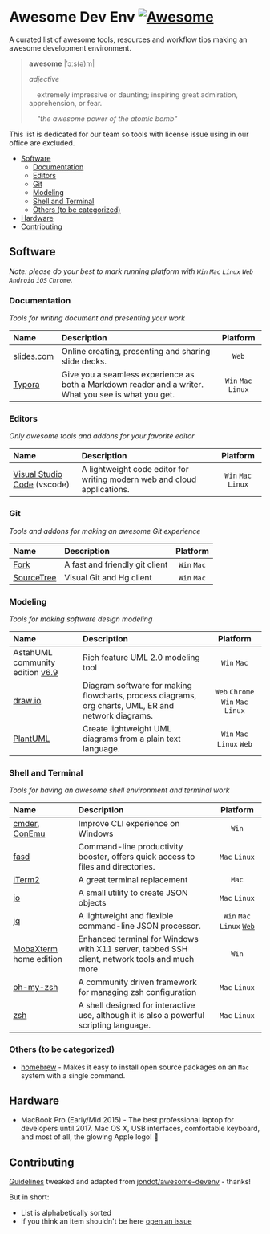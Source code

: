# Awesome Dev Env [![Awesome](https://cdn.rawgit.com/sindresorhus/awesome/d7305f38d29fed78fa85652e3a63e154dd8e8829/media/badge.svg)](https://github.com/sindresorhus/awesome)

A curated list of awesome tools, resources and workflow tips making an awesome development environment.

> **awesome** |ˈɔːs(ə)m|
>
> _adjective_
>
>     extremely impressive or daunting; inspiring great admiration, apprehension, or fear.
>
>     _"the awesome power of the atomic bomb"_

This list is dedicated for our team so tools with license issue using in our office are excluded.

<!-- START doctoc generated TOC please keep comment here to allow auto update -->
<!-- DON'T EDIT THIS SECTION, INSTEAD RE-RUN doctoc TO UPDATE -->


- [Software](#software)
  - [Documentation](#documentation)
  - [Editors](#editors)
  - [Git](#git)
  - [Modeling](#modeling)
  - [Shell and Terminal](#shell-and-terminal)
  - [Others (to be categorized)](#others-to-be-categorized)
- [Hardware](#hardware)
- [Contributing](#contributing)

<!-- END doctoc generated TOC please keep comment here to allow auto update -->

## Software

*Note: please do your best to mark running platform with `Win` `Mac` `Linux` `Web` `Android` `iOS` `Chrome`.*

### Documentation
*Tools for writing document and presenting your work*

| Name                              | Description                              |      Platform       |
| :-------------------------------- | :--------------------------------------- | :-----------------: |
| [slides.com](https://slides.com/) | Online creating, presenting and sharing slide decks. |        `Web`        |
| [Typora](https://typora.io/)      | Give you a seamless experience as both a Markdown reader and a writer. What you see is what you get. | `Win` `Mac` `Linux` |

### Editors
*Only awesome tools and addons for your favorite editor*

| Name                                     | Description                              |      Platform       |
| :--------------------------------------- | :--------------------------------------- | :-----------------: |
| [Visual Studio Code](https://code.visualstudio.com/) (vscode) | A lightweight code editor for writing modern web and cloud applications. | `Win` `Mac` `Linux` |

### Git
*Tools and addons for making an awesome Git experience*

| Name                                         | Description                    |  Platform   |
| :------------------------------------------- | :----------------------------- | :---------: |
| [Fork](https://git-fork.com/)                | A fast and friendly git client | `Win` `Mac` |
| [SourceTree](https://www.sourcetreeapp.com/) | Visual Git and Hg client       | `Win` `Mac` |

### Modeling

*Tools for making software design modeling*

| Name                                                         | Description                                                  |              Platform               |
| :----------------------------------------------------------- | :----------------------------------------------------------- | :---------------------------------: |
| AstahUML community edition [v6.9](https://members.change-vision.com/members/files/astah_community/6_9_0) | Rich feature UML 2.0 modeling tool                           |             `Win` `Mac`             |
| [draw.io](https://about.draw.io/integrations/#integrations_offline) | Diagram software for making flowcharts, process diagrams, org charts, UML, ER and network diagrams. | `Web` `Chrome`  `Win` `Mac` `Linux` |
| [PlantUML](http://plantuml.com/)                             | Create lightweight UML diagrams from a plain text language.  |      `Win` `Mac` `Linux` `Web`      |

### Shell and Terminal
*Tools for having an awesome shell environment and terminal work*

| Name                                     | Description                              |      Platform       |
| :--------------------------------------- | :--------------------------------------- | :-----------------: |
| [cmder](http://cmder.net/), [ConEmu](http://conemu.github.io/) | Improve CLI experience on Windows        |        `Win`        |
| [fasd](https://github.com/clvv/fasd)     | Command-line productivity booster, offers quick access to files and directories. |    `Mac` `Linux`    |
| [iTerm2](http://www.iterm2.com/)         | A great terminal replacement             |        `Mac`        |
| [jo](https://github.com/jpmens/jo)       | A small utility to create JSON objects   | `Mac` `Linux` |
| [jq](https://stedolan.github.io/jq/)     | A lightweight and flexible command-line JSON processor. | `Win` `Mac` `Linux` [`Web`](https://jqplay.org/) |
| [MobaXterm](http://mobaxterm.mobatek.net/) home edition | Enhanced terminal for Windows with X11 server, tabbed SSH client, network tools and much more |        `Win`        |
| [oh-my-zsh](https://github.com/robbyrussell/oh-my-zsh/) | A community driven framework for managing zsh configuration |    `Mac` `Linux`    |
| [zsh](http://www.zsh.org/)               | A shell designed for interactive use, although it is also a powerful scripting language. |    `Mac` `Linux`    |

### Others (to be categorized)

* [homebrew](http://brew.sh) - Makes it easy to install open source packages on an `Mac` system with a single command.

## Hardware

* MacBook Pro (Early/Mid 2015) - The best professional laptop for developers until 2017. Mac OS X, USB interfaces, comfortable keyboard, and most of all, the glowing Apple logo! 

## Contributing

[Guidelines](CONTRIBUTING.md) tweaked and adapted from [jondot/awesome-devenv](https://github.com/jondot/awesome-devenv) - thanks!

But in short:

- List is alphabetically sorted
- If you think an item shouldn't be here [open an issue](https://github.com/f5f6/awesome-devenv/issues/new)

